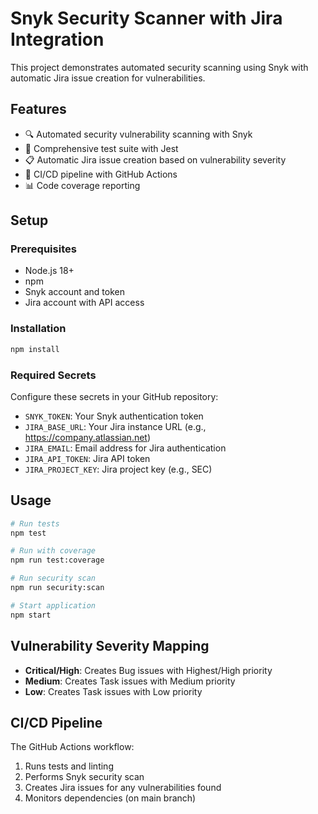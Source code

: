 # Snyk Security Scanner with Jira Integration

This project demonstrates automated security scanning using Snyk with automatic Jira issue creation for vulnerabilities.

## Features

- 🔍 Automated security vulnerability scanning with Snyk
- 🧪 Comprehensive test suite with Jest
- 📋 Automatic Jira issue creation based on vulnerability severity
- 🚀 CI/CD pipeline with GitHub Actions
- 📊 Code coverage reporting

## Setup

### Prerequisites

- Node.js 18+
- npm
- Snyk account and token
- Jira account with API access

### Installation

```bash
npm install
```

### Required Secrets

Configure these secrets in your GitHub repository:

- `SNYK_TOKEN`: Your Snyk authentication token
- `JIRA_BASE_URL`: Your Jira instance URL (e.g., https://company.atlassian.net)
- `JIRA_EMAIL`: Email address for Jira authentication
- `JIRA_API_TOKEN`: Jira API token
- `JIRA_PROJECT_KEY`: Jira project key (e.g., SEC)

## Usage

```bash
# Run tests
npm test

# Run with coverage
npm run test:coverage

# Run security scan
npm run security:scan

# Start application
npm start
```

## Vulnerability Severity Mapping

- **Critical/High**: Creates Bug issues with Highest/High priority
- **Medium**: Creates Task issues with Medium priority  
- **Low**: Creates Task issues with Low priority

## CI/CD Pipeline

The GitHub Actions workflow:
1. Runs tests and linting
2. Performs Snyk security scan
3. Creates Jira issues for any vulnerabilities found
4. Monitors dependencies (on main branch)

